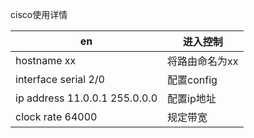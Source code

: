 cisco使用详情

en | 进入控制
---|---
hostname xx | 将路由命名为xx
interface serial 2/0 | 配置config
ip address 11.0.0.1 255.0.0.0 | 配置ip地址
clock rate 64000| 规定带宽 